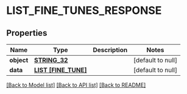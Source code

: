 # LIST_FINE_TUNES_RESPONSE

## Properties
Name | Type | Description | Notes
------------ | ------------- | ------------- | -------------
**object** | [**STRING_32**](STRING_32.md) |  | [default to null]
**data** | [**LIST [FINE_TUNE]**](FineTune.md) |  | [default to null]

[[Back to Model list]](../README.md#documentation-for-models) [[Back to API list]](../README.md#documentation-for-api-endpoints) [[Back to README]](../README.md)


